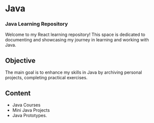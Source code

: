 # Java
### Java Learning Repository

Welcome to my React learning repository! This space is dedicated to documenting and showcasing my journey in learning and working with Java.

## Objective
The main goal is to enhance my skills in Java by archiving personal projects, completing practical exercises.

## Content
- Java Courses
- Mini Java Projects
- Java Prototypes.

